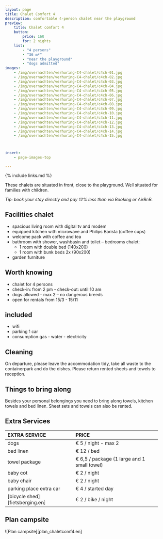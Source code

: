 ```yaml
---
layout: page
title: Chalet Comfort 4
description: comfortable 4-person chalet near the playground
preview:
    title: Chalet comfort 4
    button:
        price: 160
        for: 2 nights
    list:
        - "4 persons"
        - "36 m²"
        - "near the playground"
        - "dogs admitted"
images:
    - /img/overnachten/verhuring-C4-chalet/c4ch-01.jpg
    - /img/overnachten/verhuring-C4-chalet/c4ch-02.jpg
    - /img/overnachten/verhuring-C4-chalet/c4ch-03.jpg
    - /img/overnachten/verhuring-C4-chalet/c4ch-04.jpg
    - /img/overnachten/verhuring-C4-chalet/c4ch-05.jpg
    - /img/overnachten/verhuring-C4-chalet/c4ch-06.jpg
    - /img/overnachten/verhuring-C4-chalet/c4ch-07.jpg
    - /img/overnachten/verhuring-C4-chalet/c4ch-08.jpg
    - /img/overnachten/verhuring-C4-chalet/c4ch-09.jpg
    - /img/overnachten/verhuring-C4-chalet/c4ch-10.jpg
    - /img/overnachten/verhuring-C4-chalet/c4ch-11.jpg
    - /img/overnachten/verhuring-C4-chalet/c4ch-12.jpg
    - /img/overnachten/verhuring-C4-chalet/c4ch-13.jpg
    - /img/overnachten/verhuring-C4-chalet/c4ch-14.jpg
    - /img/overnachten/verhuring-C4-chalet/c4ch-15.jpg



insert:
    - page-images-top

---
```


{% include links.md %}

These chalets are situated in front, close to the playground. Well situated for families with children.

*Tip: book your stay directly and pay 12% less than via Booking or AirBnB.*

## Facilities chalet

- spacious living room with digital tv and modem
- equipped kitchen with microwave and Philips Barista (coffee cups)
- welcome pack with coffee and tea
- bathroom with shower, washbasin and toilet
– bedrooms chalet:
    - 1 room with double bed (140x200)
    - 1 room with bunk beds 2x (90x200)
- garden furniture

## Worth knowing

- chalet for 4 persons
- check-in: from 2 pm - check-out: until 10 am
- dogs allowed - max 2 – no dangerous breeds
- open for rentals from 15/3 - 15/11


## included
- wifi
- parking 1 car
- consumption gas - water - electricity

## Cleaning
On departure, please leave the accommodation tidy, take all waste to the containerpark and do the dishes. Please return rented sheets and towels to reception.

## Things to bring along
Besides your personal belongings you need to bring along towels, kitchen towels and bed linen.
Sheet sets and towels can also be rented.


## Extra Services

EXTRA SERVICE               | PRICE
:-------------------|:-----------|
dogs               | € 5 / night - max 2
bed linen        | € 12 / bed
towel package       | € 6,5 / package (1 large and 1 small towel)
baby cot          | € 2 / night
baby chair         | € 2 / night
parking place extra car  | € 4 / started day
[bicycle shed][fietsberging.en]| € 2 / bike / night


## Plan campsite

![Plan campsite][plan_chaletcomf4.en]
